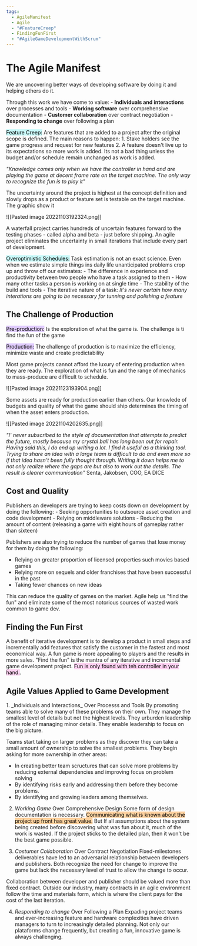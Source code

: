 ```yaml
---
tags:
  - AgileManifest
  - Agile
  - "#FeatureCreep"
  - FindingFunFirst
  - "#AgileGameDevelopmentWithScrum"
---
```

# The Agile Manifest
We are uncovering better ways of developing software by doing it and helping others do it.

Through this work we have come to value:
	- **Individuals and interactions** over processes and tools
	- **Working software** over comprehensive documentation
	- **Customer collaboration** over contract negotiation
	- **Responding to change** over following a plan

<mark style="background: #ABF7F7A6;">Feature Creep:</mark> Are features that are added to a project after the original scope is defined. The main reasons to happen:
	1. Stake holders see the game progress and request for new features
	2. A feature doesn't live up to its expectations so more work is added.
Its not a bad thing unless the budget and/or schedule remain unchanged as work is added.

*"Knowledge comes only when we have the controller in hand and are playing the game at decent frame rate on the target machine. The only way to recognize the fun is to play it"*

The uncertainty around the project is highest at the concept definition and slowly drops as a product or feature set is testable on the target machine. The graphic show it

![[Pasted image 20221103192324.png]]

A waterfall project carries hundreds of uncertain features forward to the testing phases - called alpha and beta - just before shipping. An agile project eliminates the uncertainty in small iterations that include every part of development.

<mark style="background: #ABF7F7A6;">Overoptimistic Schedules:</mark> Task estimation is not an exact science. Even when we estimate simple things ins daily life unanticipated problems crop up and throw off our estimates:
	- The difference in experience and productivity between two people who have a task assigned to them
	- How many other tasks a person is working on at single time
	- The stability of the build and tools
	- The iterative nature of a task: *It's never certain how many interations are going to be necessary for tunning and polishing a feature*

<h2>The Challenge of Production</h2>
<mark style="background: #D2B3FFA6;">Pre-production:</mark>
Is the exploration of what the game is. The challenge is ti find the fun of the game

<mark style="background: #D2B3FFA6;">Production:</mark>
The challenge of production is to maximize the efficiency, minimize waste and create predictability

Most game projects cannot afford the luxury of entering production when they are ready. The exploration of what is fun and the range of mechanics to mass-produce are difficult to schedule.

![[Pasted image 20221123193904.png]]

Some assets are ready for production earlier than others. Our knowlede of budgets and quality of what the game should ship determines the timing of when the asset enters production.

![[Pasted image 20221104202635.png]]

_"I' never subscribed to the style of documentation that attempts to predict the future, mostly because my crystal ball has long been out for repair. Having said this, I do end up writing a lot. I find it useful as a thinking tool. Trying to share an idea with a large team is difficult to do and even more so if that idea hasn't been fully thought through. Writing it down helps me to not only realize where the gaps are but also to work out the details. The result is clearer communication"_ Senta, Jakobsen, COO, EA DICE

<h2> Cost and Quality </h2>
Publishers an developers are trying to keep costs down on development by doing the following:
- Seeking opportunities to outsource asset creation and code development
- Relying on middleware solutions
- Reducing the amount of content (releasing a game with eight hours of gameplay rather than sixteen)

Publishers are also trying to reduce the number of games that lose money for them by doing the following:
- Relying on greater proportion of licensed properties such movies based games
- Relying more on sequels and older franchises that have been successful in the past
- Taking fewer chances on new ideas

This can reduce the quality of games on the market. Agile help us "find the fun" and eliminate some of the most notorious sources of wasted work common to game dev.

<h2> Finding the Fun First</h2>
A benefit of iterative development is to develop a product in small steps and incrementally add features that satisfy the customer in the fastest and most economical way. A fun game is more appealing to players and the results in more sales. "Find the fun" is the mantra of any iterative and incremental game development project. <mark style="background: #FFB8EBA6;">Fun is only found with teh controller in your hand.</mark>.
<h2>Agile Values Applied to Game Development</h2>
1. _Individuals and Interactions_ Over Processs and Tools
By promoting teams able to solve many of these problems on their own. They manage the smallest level of details but not the highest levels. They urburden leadership of the role of managing minor details. They enable leadership to focus on the big picture.

Teams start taking on larger problems as they discover they can take a small amount of ownership to solve the smallest problems. They begin asking for more ownership in other areas:
- In creating better team scructures that can solve more problems by reducing external dependencies and improving focus on problem solving
- By identifying risks early and addressing them before they become problems.
- By identifying and growing leaders among themselves.

2. _Working Game_ Over Comprehensive Design
Some form of design documentation is necessary. <mark style="background: #FFB86CA6;">Communicating what is known about the project up front has great value.</mark> But If all assumptions about the system being created before discovering what was fun about it, much of the work is wasted. If the project sticks to the detailed plan, then it won't be the best game possible.

3. _Costumer Collaboration_ Over Contract Negotiation
Fixed-milestones deliverables have led to an adversarial relationship between developers and publishers. Both recognize the need for change to improve the game but lack the necessary level of trust to allow the change to occur.

Collaboration between developer and publisher should be valued more than fixed contract. Outside our industry, many contracts in an agile environment follow the time and materials form, which is where the client pays for the cost of the last iteration.

4. _Responding to change_ Over Following a Plan
Expading project teams and ever-increasing feature and hardware complexities have driven managers to turn to increasingly detailed planning. Not only our plataforms change frequently, but creating a fun, innovative game is always challenging.